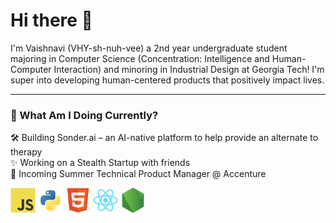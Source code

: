 <h1>Hi there 👋</h1>
<p>
  I'm Vaishnavi (VHY-sh-nuh-vee) a 2nd year undergraduate student majoring in Computer Science (Concentration: Intelligence and Human-Computer Interaction) and minoring in Industrial Design at Georgia Tech! I'm super into developing human-centered products that positively impact lives. 
</p>

---

### 🔮 What Am I Doing Currently?
🛠 Building Sonder.ai – an AI-native platform to help provide an alternate to therapy  <br>
✨ Working on a Stealth Startup with friends  <br>
🧠 Incoming Summer Technical Product Manager @ Accenture

<img src="https://raw.githubusercontent.com/devicons/devicon/master/icons/javascript/javascript-original.svg" alt="JavaScript" width="40" height="40"/>
<img src="https://raw.githubusercontent.com/devicons/devicon/master/icons/python/python-original.svg" alt="Python" width="40" height="40"/>
<img src="https://raw.githubusercontent.com/devicons/devicon/master/icons/html5/html5-original.svg" alt="HTML5" width="40" height="40"/>
<img src="https://raw.githubusercontent.com/devicons/devicon/master/icons/react/react-original.svg" alt="React" width="40" height="40"/>
<img src="https://raw.githubusercontent.com/devicons/devicon/master/icons/nodejs/nodejs-original.svg" alt="Node.js" width="40" height="40"/>


